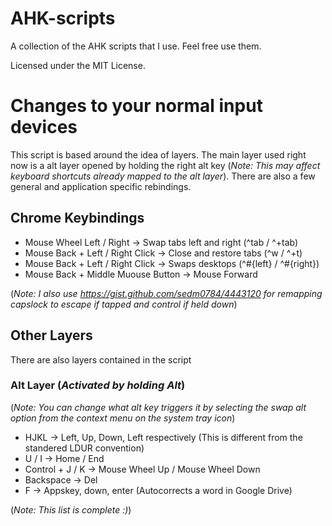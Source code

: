# AHK-scripts
A collection of the AHK scripts that I use. Feel free use them.

Licensed under the MIT License.

# Changes to your normal input devices
This script is based around the idea of layers. The main layer used right now is a alt layer opened by holding the right alt key (*Note: This may affect keyboard shortcuts already mapped to the alt layer*). There are also a few general and application specific rebindings.

## Chrome Keybindings
* Mouse Wheel Left / Right -> Swap tabs left and right (^tab / ^+tab)
* Mouse Back + Left / Right Click -> Close and restore tabs (^w / ^+t)
* Mouse Back + Left / Right Click -> Swaps desktops (^#{left} / ^#{right})
* Mouse Back + Middle Muouse Button -> Mouse Forward

(*Note: I also use https://gist.github.com/sedm0784/4443120 for remapping capslock to escape if tapped and control if held down*)

## Other Layers
There are also layers contained in the script

### Alt Layer (*Activated by holding Alt*)
(*Note: You can change what alt key triggers it by selecting the swap alt option from the context menu on the system tray icon*)
* HJKL -> Left, Up, Down, Left respectively (This is different from the standered LDUR convention)
* U / I -> Home / End
* Control + J / K -> Mouse Wheel Up / Mouse Wheel Down
* Backspace -> Del
* F -> Appskey, down, enter (Autocorrects a word in Google Drive)

(*Note: This list is complete :)*)
